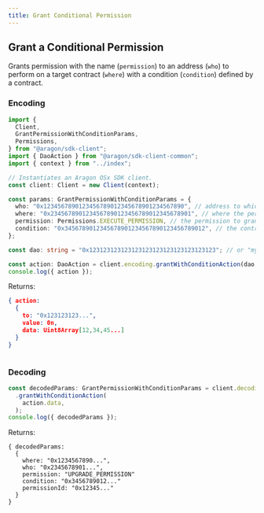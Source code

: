 ```yaml
---
title: Grant Conditional Permission
---
```


## Grant a Conditional Permission

Grants permission with the name (`permission`) to an address (`who`) to perform on a target contract (`where`) with a condition (`condition`) defined by a contract.

### Encoding

```ts
import {
  Client,
  GrantPermissionWithConditionParams,
  Permissions,
} from "@aragon/sdk-client";
import { DaoAction } from "@aragon/sdk-client-common";
import { context } from "../index";

// Instantiates an Aragon OSx SDK client.
const client: Client = new Client(context);

const params: GrantPermissionWithConditionParams = {
  who: "0x1234567890123456789012345678901234567890", // address to which the permission will be granted
  where: "0x2345678901234567890123456789012345678901", // where the permission is granted
  permission: Permissions.EXECUTE_PERMISSION, // the permission to grant
  condition: "0x3456789012345678901234567890123456789012", // the contract address of the condition which needs to be met in order for the permission to be granted
};

const dao: string = "0x123123123123123123123123123123123123"; // or "my-dao" for my-dao.dao.eth address

const action: DaoAction = client.encoding.grantWithConditionAction(dao, params);
console.log({ action });
```


Returns:
```json
{ action:
  {
    to: "0x123123123...",
    value: 0n,
    data: Uint8Array[12,34,45...]
  }
}
```

```ts

```


### Decoding

```ts
const decodedParams: GrantPermissionWithConditionParams = client.decoding
  .grantWithConditionAction(
    action.data,
  );
console.log({ decodedParams });
```


Returns:

```
{ decodedParams:
  {
    where: "0x1234567890...",
    who: "0x2345678901...",
    permission: "UPGRADE_PERMISSION"
    condition: "0x3456789012..."
    permissionId: "0x12345..."
  }
}
```